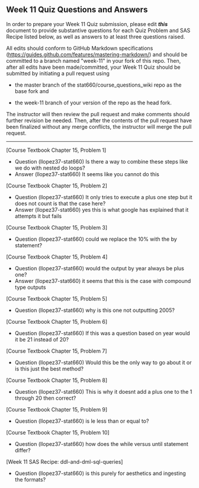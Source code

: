 
## Week 11 Quiz Questions and Answers

In order to prepare your Week 11 Quiz submission, please edit ***this*** document to provide substantive questions for each Quiz Problem and SAS Recipe listed below, as well as answers to at least three questions raised.

All edits should conform to GitHub Markdown specifications (https://guides.github.com/features/mastering-markdown/) and should be committed to a branch named "week-11" in your fork of this repo. Then, after all edits have been made/committed, your Week 11 Quiz should be submitted by initiating a pull request using

- the master branch of the stat660/course_questions_wiki repo as the base fork and

- the week-11 branch of your version of the repo as the head fork.

The instructor will then review the pull request and make comments should further revision be needed. Then, after the contents of the pull request have been finalized without any merge conflicts, the instructor will merge the pull request.



********************************************************************************



[Course Textbook Chapter 15, Problem 1]
- Question (llopez37-stat660) Is there a way to combine these steps like we do with nested do loops?
- Answer (llopez37-stat660) It seems like you cannot do this 



[Course Textbook Chapter 15, Problem 2]
- Question (llopez37-stat660) It only tries to execute a plus one step but it does not count is that the case here? 
- Answer (llopez37-stat660) yes this is what google has explained that it attempts it but fails



[Course Textbook Chapter 15, Problem 3]
- Question (llopez37-stat660) could we replace the 10% with the by statement? 



[Course Textbook Chapter 15, Problem 4]
- Question (llopez37-stat660) would the output by year always be plus one? 
- Answer (llopez37-stat660) it seems that this is the case with compound type outputs



[Course Textbook Chapter 15, Problem 5]
- Question (llopez37-stat660) why is this one not outputting 2005?



[Course Textbook Chapter 15, Problem 6]
- Question (llopez37-stat660) If this was a question based on year would it be 21 instead of 20?



[Course Textbook Chapter 15, Problem 7]
- Question (llopez37-stat660) Would this be the only way to go about it or is this just the best method? 



[Course Textbook Chapter 15, Problem 8]
- Question (llopez37-stat660) This is why it doesnt add a plus one to the 1 through 20 then correct? 



[Course Textbook Chapter 15, Problem 9]
- Question (llopez37-stat660) is le less than or equal to? 



[Course Textbook Chapter 15, Problem 10]
- Question (llopez37-stat660) how does the while versus until statement differ? 



[Week 11 SAS Recipe: ddl-and-dml-sql-queries]
- Question (llopez37-stat660) is this purely for aesthetics and ingesting the formats?


